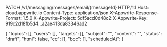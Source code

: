PATCH /v1/messaging/messages/email/{messageId} HTTP/1.1
Host: cloud.appwrite.io
Content-Type: application/json
X-Appwrite-Response-Format: 1.5.0
X-Appwrite-Project: 5df5acd0d48c2
X-Appwrite-Key: 919c2d18fb5d4...a2ae413da83346ad2

{
  "topics": [],
  "users": [],
  "targets": [],
  "subject": "<SUBJECT>",
  "content": "<CONTENT>",
  "status": "draft",
  "html": false,
  "cc": [],
  "bcc": [],
  "scheduledAt": 
}
